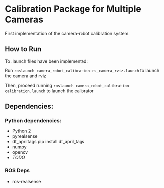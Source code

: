 # Calibration Package for Multiple Cameras


First implementation of the camera-robot calibration system.

## How to Run 
To .launch files have been implemented: 

Run `roslaunch camera_robot_calibration rs_camera_rviz.launch` to launch the camera and rviz 

Then, proceed running `roslaunch camera_robot_calibration calibration.launch` to launch the calibrator 

## Dependencies:
### Python dependencies: 
* Python 2
* pyrealsense
* dt_apriltags pip install dt_april_tags
* numpy
* opencv 
* _TODO_
### ROS Deps
* ros-realsense
